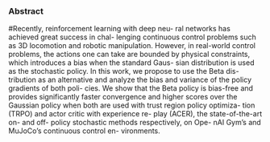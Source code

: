 ### Abstract
#Recently, reinforcement learning with deep neu- ral networks has achieved great success in chal- lenging continuous control problems such as 3D locomotion and robotic manipulation. However, in real-world control problems, the actions one can take are bounded by physical constraints, which introduces a bias when the standard Gaus- sian distribution is used as the stochastic policy. In this work, we propose to use the Beta dis- tribution as an alternative and analyze the bias and variance of the policy gradients of both poli- cies. We show that the Beta policy is bias-free and provides significantly faster convergence and higher scores over the Gaussian policy when both are used with trust region policy optimiza- tion (TRPO) and actor critic with experience re- play (ACER), the state-of-the-art on- and off- policy stochastic methods respectively, on Ope- nAI Gym’s and MuJoCo’s continuous control en- vironments.

